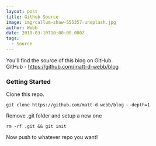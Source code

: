 ```yaml
---
layout: post
title: Github Source
image: img/callum-shaw-555357-unsplash.jpg
author: Webb
date: 2019-03-10T10:00:00.000Z
tags:
  - Source
---
```


You'll find the source of this blog on GitHub.  
GitHub - https://github.com/matt-d-webb/blog

### Getting Started

Clone this repo.

```
git clone https://github.com/matt-d-webb/blog --depth=1
```

Remove .git folder and setup a new one

```
rm -rf .git && git init
```

Now push to whatever repo you want!
